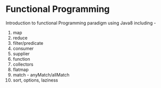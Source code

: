 # Functional Programming
Introduction to functional Programming paradigm using Java8 including - 
1. map
2. reduce
3. filter/predicate
4. consumer
5. supplier
6. function
7. collectors
8. flatmap
9. match - anyMatch/allMatch
10. sort, options, laziness
